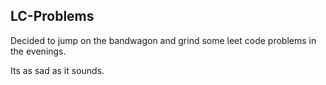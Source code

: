 ## LC-Problems

Decided to jump on the bandwagon and grind some leet code problems in the evenings.

Its as sad as it sounds.
